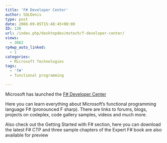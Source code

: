 ```yaml
---
title: 'F# Developer Center'
author: SQLDenis
type: post
date: 2008-09-05T15:48:45+00:00
ID: 130
url: /index.php/desktopdev/mstech/f-developer-center/
views:
  - 3062
rp4wp_auto_linked:
  - 1
categories:
  - Microsoft Technologies
tags:
  - 'f#'
  - functional programming

---
```

Microsoft has launched the [F# Developer Center][1]

Here you can learn everything about Microsoft&#8217;s functional programming language F# (pronounced F sharp). There are links to forums, blogs, projects on codeplex, code gallery samples, videos and much more.

Also check out the Getting Started with F# section, here you can download the latest F# CTP and three sample chapters of the Expert F# book are also available for preview

 [1]: http://msdn.microsoft.com/en-us/fsharp/default.aspx